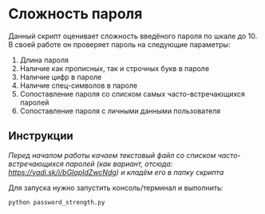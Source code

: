 # Cложность пароля

Данный скрипт оценивает сложность введёного пароля по шкале до 10. В своей работе он проверяет пароль на  следующие параметры:

1) Длина пароля
2) Наличие как прописных, так и строчных букв в пароле
3) Наличие цифр в пароле
4) Наличие спец-символов в пароле
5) Сопоставление пароля со списком самых часто-встречающихся паролей
6) Сопоставление пароля с личными данными пользователя

## Инструкции
*Перед началом работы качаем текстовый файл со списком часто-встречающихся паролей 
(как вариант, отсюда: https://yadi.sk/i/bGIapIdZwcNdg) и кладём его в папку скрипта*


Для запуска нужно запустить консоль/терминал и выполнить:
```
python password_strength.py 
```
